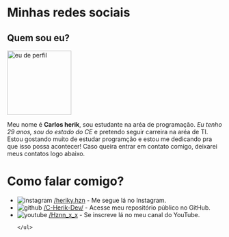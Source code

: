 <!DOCTYPE html>
<html lang="pt-br">
<head>
    <meta charset="UTF-8">
    <meta name="viewport" content="width=device-width, initial-scale=1.0">
    <link rel="shortcut icon" href="Fotos e imagens/favicon010.ico" type="image/x-icon">
    <title>Social</title>
</head>
<body>
    <h1>Minhas redes sociais</h1>
    <h2>Quem sou eu?</h2>
    <img src="Fotos e imagens/foto de perfil.png" width="150" alt="eu de perfil">
    <p>Meu nome é <strong>Carlos herik</strong>, sou estudante na aréa de programação. <em>Eu tenho 29 anos, sou do estado do CE</em> e pretendo seguir carreira na aréa de TI. Estou gostando muito de estudar programção e estou me dedicando pra que isso possa acontecer! Caso queira entrar em contato comigo, deixarei meus contatos logo abaixo.</p>
    <h1>Como falar comigo?</h1>
    <ul>
        <li>
            <img src="Fotos e imagens/icone-instagram.png" alt="instagram">
            <a href="https://www.instagram.com/heriky.hzn/" target="_blank">/heriky.hzn</a> - Me segue lá no Instagram.
        </li>
        <li>
            <img src="Fotos e imagens/icone-github.png" alt="github">
            <a href="https://github.com/C-Herik-Dev?tab=repositories" target="_blank">/C-Herik-Dev/</a> - Acesse meu repositório público no GitHub.
        </li>
        <li>
            <img src="Fotos e imagens/icone-youtube.png" alt="youtube">
            <a href="https://www.youtube.com/@Hznn_x_x/featured" target="_blank">/Hznn_x_x</a> - Se inscreve lá no meu canal do YouTube.
        </li>
        
    </ul>
</body>
</html>
